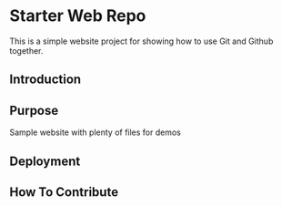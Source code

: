 # Starter Web Repo

This is a simple website project for showing how to use Git and Github together.

## Introduction

## Purpose

Sample website with plenty of files for demos

## Deployment

## How To Contribute

